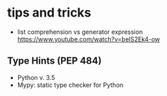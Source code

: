 # tips and tricks

* list comprehension vs generator expression
https://www.youtube.com/watch?v=belS2Ek4-ow


## Type Hints (PEP 484)

- Python v. 3.5
- Mypy: static type checker for Python

